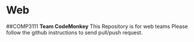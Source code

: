 # Web
##COMP3111 **Team CodeMonkey**
This Repository is for web teams
Please follow the github instructions to send pull/push request.
